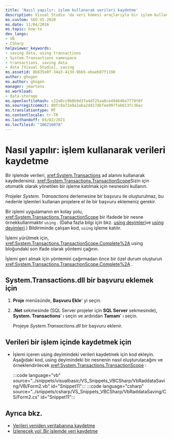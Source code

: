 ```yaml
---
title: 'Nasıl yapılır: işlem kullanarak verileri kaydetme'
description: Visual Studio 'da veri kümesi araçlarıyla bir işlem kullanarak nasıl veri kaydedileceğini inceleyin. System. Transactions ad alanını kullanarak bir işleme veri kaydedersiniz.
ms.custom: SEO-VS-2020
ms.date: 11/04/2016
ms.topic: how-to
dev_langs:
- VB
- CSharp
helpviewer_keywords:
- saving data, using transactions
- System.Transactions namespace
- transactions, saving data
- data [Visual Studio], saving
ms.assetid: 8b835e8f-34a3-413d-9bb5-ebaeb87f1198
author: ghogen
ms.author: ghogen
manager: jmartens
ms.workload:
- data-storage
ms.openlocfilehash: c22a0cc9b0b9d37a4d725aa8ce494646e7779f0f
ms.sourcegitcommit: 80fc9a72e9a1aba2d417dbfee997fab013fc36ac
ms.translationtype: MT
ms.contentlocale: tr-TR
ms.lasthandoff: 04/02/2021
ms.locfileid: "106216078"
---
```

# <a name="how-to-save-data-by-using-a-transaction"></a>Nasıl yapılır: işlem kullanarak verileri kaydetme

Bir işlemde verileri, <xref:System.Transactions> ad alanını kullanarak kaydedersiniz. <xref:System.Transactions.TransactionScope>Sizin için otomatik olarak yönetilen bir işleme katılmak için nesnesini kullanın.

Projeler *System. Transactions* derlemesine bir başvuru ile oluşturulmaz, bu nedenle işlemleri kullanan projelere el ile bir başvuru eklemeniz gerekir.

Bir işlemi uygulamanın en kolay yolu, <xref:System.Transactions.TransactionScope> bir ifadede bir nesne örnekkullanmaktır `using` . (Daha fazla bilgi için bkz. [using deyimleri](/dotnet/visual-basic/language-reference/statements/using-statement)ve [using deyimleri](/dotnet/csharp/language-reference/keywords/using-statement).) Bildiriminde çalışan kod, `using` işleme katılır.

İşlemi yürütmek için, <xref:System.Transactions.TransactionScope.Complete%2A> using bloğundaki son ifade olarak yöntemi çağırın.

İşlemi geri almak için yöntemini çağırmadan önce bir özel durum oluşturun <xref:System.Transactions.TransactionScope.Complete%2A> .

## <a name="to-add-a-reference-to-the-systemtransactionsdll"></a>System.Transactions.dll bir başvuru eklemek için

1. **Proje** menüsünde, **Başvuru Ekle**' yi seçin.

2. **.Net** sekmesinde (SQL Server projeler için **SQL Server** sekmesinde), **System. Transactions**' ı seçin ve ardından **Tamam**' ı seçin.

     Projeye *System.Transactions.dll* bir başvuru eklenir.

## <a name="to-save-data-in-a-transaction"></a>Verileri bir işlem içinde kaydetmek için

- İşlemi içeren using deyimindeki verileri kaydetmek için kod ekleyin. Aşağıdaki kod, using deyimindeki bir nesnenin nasıl oluşturulacağını ve örneklendirilecek <xref:System.Transactions.TransactionScope> :

     :::code language="vb" source="../snippets/visualbasic/VS_Snippets_VBCSharp/VbRaddataSaving/VB/Form2.vb" id="Snippet11":::
     :::code language="csharp" source="../snippets/csharp/VS_Snippets_VBCSharp/VbRaddataSaving/CS/Form2.cs" id="Snippet11":::

## <a name="see-also"></a>Ayrıca bkz.

- [Verileri yeniden veritabanına kaydetme](../data-tools/save-data-back-to-the-database.md)
- [İzlenecek yol: Bir işlemde veri kaydetme](../data-tools/save-data-in-a-transaction.md)
